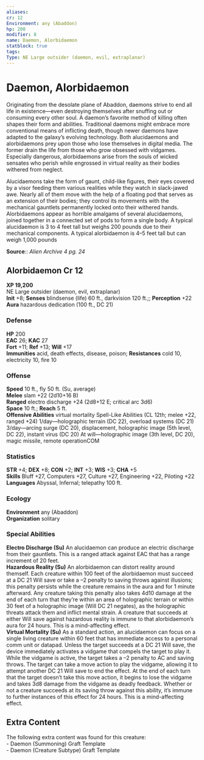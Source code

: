 ```yaml
---
aliases: 
cr: 12
Environment: any (Abaddon)  
hp: 200
modifier: 8
name: Daemon, Alorbidaemon
statblock: true
tags: 
Type: NE Large outsider (daemon, evil, extraplanar)  
---
```


# Daemon, Alorbidaemon

Originating from the desolate plane of Abaddon, daemons strive to end all life in existence—even destroying themselves after snuffing out or consuming every other soul. A daemon’s favorite method of killing often shapes their form and abilities. Traditional daemons might embrace more conventional means of inflicting death, though newer daemons have adapted to the galaxy’s evolving technology. Both alucidaemons and alorbidaemons prey upon those who lose themselves in digital media. The former drain the life from those who grow obsessed with vidgames. Especially dangerous, alorbidaemons arise from the souls of wicked sensates who perish while engrossed in virtual reality as their bodies withered from neglect.

Alucidaemons take the form of gaunt, child-like figures, their eyes covered by a visor feeding them various realities while they watch in slack-jawed awe. Nearly all of them move with the help of a floating pod that serves as an extension of their bodies; they control its movements with the mechanical gauntlets permanently locked onto their withered hands. Alorbidaemons appear as horrible amalgams of several alucidaemons, joined together in a connected set of pods to form a single body. A typical alucidaemon is 3 to 4 feet tall but weighs 200 pounds due to their mechanical components. A typical alorbidaemon is 4–5 feet tall but can weigh 1,000 pounds

**Source**:: _Alien Archive 4 pg. 24_

## Alorbidaemon Cr 12

**XP 19,200**  
NE Large outsider (daemon, evil, extraplanar)  
**Init** +8; **Senses** blindsense (life) 60 ft., darkvision 120 ft.;; **Perception** +22  
**Aura** hazardous dedication (100 ft., DC 21)

### Defense

**HP** 200  
**EAC** 26; **KAC** 27  
**Fort** +11; **Ref** +13; **Will** +17  
**Immunities** acid, death effects, disease, poison; **Resistances** cold 10, electricity 10, fire 10  

### Offense

**Speed** 10 ft., fly 50 ft. (Su, average)  
**Melee** slam +22 (2d10+16 B)  
**Ranged** electro discharge +24 (2d8+12 E; critical arc 3d6)  
**Space** 10 ft.; **Reach** 5 ft.  
**Offensive Abilities** virtual mortality Spell-Like Abilities (CL 12th; melee +22, ranged +24) 1/day—holographic terrain (DC 22), overload systems (DC 21) 3/day—arcing surge (DC 20), displacement, holographic image (5th level, DC 22), instant virus (DC 20) At will—holographic image (3th level, DC 20), magic missile, remote operationCOM

### Statistics

**STR** +4; **DEX** +8; **CON** +2; **INT** +3; **WIS** +3; **CHA** +5  
**Skills** Bluff +27, Computers +27, Culture +27, Engineering +22, Piloting +22  
**Languages** Abyssal, Infernal; telepathy 100 ft.

### Ecology

**Environment** any (Abaddon)  
**Organization** solitary

### Special Abilities

**Electro Discharge (Su)** An alucidaemon can produce an electric discharge from their gauntlets. This is a ranged attack against EAC that has a range increment of 20 feet.  
**Hazardous Reality (Su)** An alorbidaemon can distort reality around themself. Each creature within 100 feet of the alorbidaemon must succeed at a DC 21 Will save or take a –2 penalty to saving throws against illusions; this penalty persists while the creature remains in the aura and for 1 minute afterward. Any creature taking this penalty also takes 4d10 damage at the end of each turn that they’re within an area of holographic terrain or within 30 feet of a holographic image (Will DC 21 negates), as the holographic threats attack them and inflict mental strain. A creature that succeeds at either Will save against hazardous reality is immune to that alorbidaemon’s aura for 24 hours. This is a mind-affecting effect.  
**Virtual Mortality (Su)** As a standard action, an alucidaemon can focus on a single living creature within 60 feet that has immediate access to a personal comm unit or datapad. Unless the target succeeds at a DC 21 Will save, the device immediately activates a vidgame that compels the target to play it. While the vidgame is active, the target takes a –2 penalty to AC and saving throws. The target can take a move action to play the vidgame, allowing it to attempt another DC 21 Will save to end the effect. At the end of each turn that the target doesn’t take this move action, it begins to lose the vidgame and takes 3d8 damage from the vidgame as deadly feedback. Whether or not a creature succeeds at its saving throw against this ability, it’s immune to further instances of this effect for 24 hours. This is a mind-affecting effect.

## Extra Content

The following extra content was found for this creature:  
\- Daemon (Summoning) Graft Template  
\- Daemon (Creature Subtype) Graft Template
